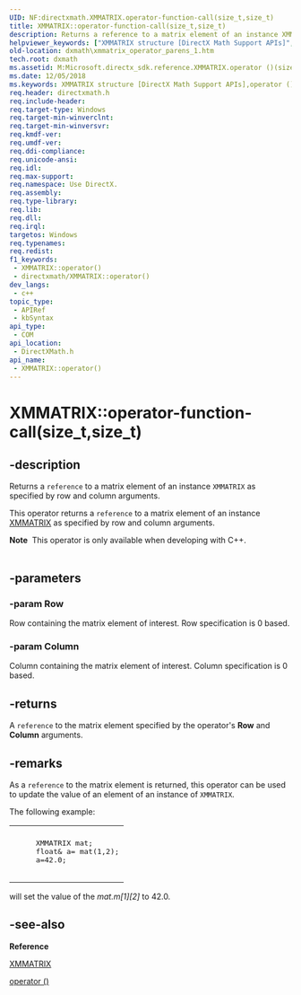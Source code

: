 ```yaml
---
UID: NF:directxmath.XMMATRIX.operator-function-call(size_t,size_t)
title: XMMATRIX::operator-function-call(size_t,size_t)
description: Returns a reference to a matrix element of an instance XMMATRIX as specified by row and column arguments.
helpviewer_keywords: ["XMMATRIX structure [DirectX Math Support APIs]","operator () method","XMMATRIX.operator ()(size_t","size_t)","XMMATRIX.operator (size_t","size_t)","XMMATRIX.operator()","XMMATRIX.operator-function-call(size_t","size_t)","XMMATRIX::operator()","XMMATRIX::operator-function-call(size_t","size_t)","dxmath.xmmatrix_operator_parens_1","operator () method [DirectX Math Support APIs]","operator () method [DirectX Math Support APIs]","XMMATRIX structure","operator()"]
old-location: dxmath\xmmatrix_operator_parens_1.htm
tech.root: dxmath
ms.assetid: M:Microsoft.directx_sdk.reference.XMMATRIX.operator ()(size_t,size_t)
ms.date: 12/05/2018
ms.keywords: XMMATRIX structure [DirectX Math Support APIs],operator () method, XMMATRIX.operator ()(size_t,size_t), XMMATRIX.operator (size_t,size_t), XMMATRIX.operator(), XMMATRIX.operator-function-call(size_t,size_t), XMMATRIX::operator(), XMMATRIX::operator-function-call(size_t,size_t), dxmath.xmmatrix_operator_parens_1, operator () method [DirectX Math Support APIs], operator () method [DirectX Math Support APIs],XMMATRIX structure, operator()
req.header: directxmath.h
req.include-header: 
req.target-type: Windows
req.target-min-winverclnt: 
req.target-min-winversvr: 
req.kmdf-ver: 
req.umdf-ver: 
req.ddi-compliance: 
req.unicode-ansi: 
req.idl: 
req.max-support: 
req.namespace: Use DirectX.
req.assembly: 
req.type-library: 
req.lib: 
req.dll: 
req.irql: 
targetos: Windows
req.typenames: 
req.redist: 
f1_keywords:
 - XMMATRIX::operator()
 - directxmath/XMMATRIX::operator()
dev_langs:
 - c++
topic_type:
 - APIRef
 - kbSyntax
api_type:
 - COM
api_location:
 - DirectXMath.h
api_name:
 - XMMATRIX::operator()
---
```


# XMMATRIX::operator-function-call(size_t,size_t)


## -description

Returns a <code>reference</code> to a matrix element of an instance <code>XMMATRIX</code> as specified by row and column
  arguments.

This operator returns a <code>reference</code> to a matrix element of an instance <a href="/windows/win32/api/directxmath/ns-directxmath-xmmatrix">XMMATRIX</a> as
  specified by row and column arguments.
<div class="alert"><b>Note</b>  This operator is only available when developing with C++.</div><div> </div>

## -parameters

### -param Row

Row containing the matrix element of interest. Row specification is 0 based.

### -param Column

Column containing the matrix element of interest. Column specification is 0 based.

## -returns

A <code>reference</code> to the matrix element specified by the operator's <b>Row</b> and <b>Column</b> arguments.

## -remarks

As a <code>reference</code> to the matrix element is returned, this operator can be used to update the value of an element
   of an instance of <code>XMMATRIX</code>.

The following example:

<div class="code"><span codelanguage=""><table>
<tr>
<th></th>
</tr>
<tr>
<td>
<pre>
     XMMATRIX mat;
     float&amp; a= mat(1,2);
     a=42.0;
    </pre>
</td>
</tr>
</table></span></div>
will set the value of the <i>mat.m[1][2]</i> to 42.0.

## -see-also

<b>Reference</b>



<a href="/windows/win32/api/directxmath/ns-directxmath-xmmatrix">XMMATRIX</a>



<a href="https://msdn.microsoft.com/917d44b0-4625-412f-b3ad-5955856689d5">operator ()</a>

